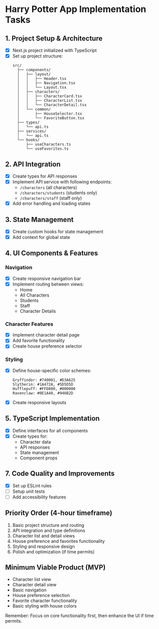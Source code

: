 # Harry Potter App Implementation Tasks

## 1. Project Setup & Architecture

- [x] Next.js project initialized with TypeScript
- [x] Set up project structure:
  ```
  src/
    ├── components/
    │   ├── layout/
    │   │   ├── Header.tsx
    │   │   ├── Navigation.tsx
    │   │   └── Layout.tsx
    │   ├── characters/
    │   │   ├── CharacterCard.tsx
    │   │   ├── CharacterList.tsx
    │   │   └── CharacterDetail.tsx
    │   └── common/
    │       ├── HouseSelector.tsx
    │       └── FavoriteButton.tsx
    ├── types/
    │   └── api.ts
    ├── services/
    │   └── api.ts
    └── hooks/
        ├── useCharacters.ts
        └── useFavorites.ts
  ```

## 2. API Integration

- [x] Create types for API responses
- [x] Implement API service with following endpoints:
  - `/characters` (all characters)
  - `/characters/students` (students only)
  - `/characters/staff` (staff only)
- [x] Add error handling and loading states

## 3. State Management

- [x] Create custom hooks for state management
- [x] Add context for global state

## 4. UI Components & Features

### Navigation

- [x] Create responsive navigation bar
- [x] Implement routing between views:
  - Home
  - All Characters
  - Students
  - Staff
  - Character Details

### Character Features

- [x] Implement character detail page
- [x] Add favorite functionality
- [x] Create house preference selector

### Styling

- [x] Define house-specific color schemes:
  ```
  Gryffindor: #740001, #D3A625
  Slytherin: #1A472A, #5D5D5D
  Hufflepuff: #FFD800, #000000
  Ravenclaw: #0E1A40, #946B2D
  ```
- [x] Create responsive layouts

## 5. TypeScript Implementation

- [x] Define interfaces for all components
- [x] Create types for:
  - Character data
  - API responses
  - State management
  - Component props

## 7. Code Quality and Improvements

- [x] Set up ESLint rules
- [ ] Setup unit tests
- [ ] Add accessibility features

## Priority Order (4-hour timeframe)

1. Basic project structure and routing
2. API integration and type definitions
3. Character list and detail views
4. House preference and favorites functionality
5. Styling and responsive design
6. Polish and optimization (if time permits)

## Minimum Viable Product (MVP)

- Character list view
- Character detail view
- Basic navigation
- House preference selection
- Favorite character functionality
- Basic styling with house colors

Remember: Focus on core functionality first, then enhance the UI if time permits.
